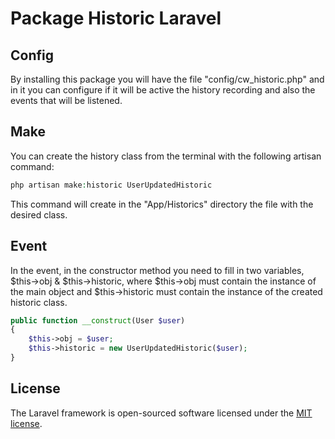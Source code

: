 # Package Historic Laravel

## Config

By installing this package you will have the file "config/cw_historic.php" and in it you can configure if it will be active the history recording and also the events that will be listened.

## Make

You can create the history class from the terminal with the following artisan command:
```php
php artisan make:historic UserUpdatedHistoric
```
This command will create in the "App/Historics" directory the file with the desired class.

## Event

In the event, in the constructor method you need to fill in two variables, $this->obj & $this->historic, where $this->obj must contain the instance of the main object and $this->historic must contain the instance of the created historic class.
```php
public function __construct(User $user)
{
    $this->obj = $user;
    $this->historic = new UserUpdatedHistoric($user);
}
```

## License

The Laravel framework is open-sourced software licensed under the [MIT license](https://opensource.org/licenses/MIT).
